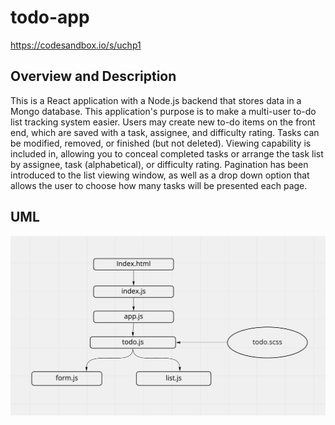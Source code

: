# todo-app
https://codesandbox.io/s/uchp1

## Overview and Description

This is a React application with a Node.js backend that stores data in a Mongo database. This application's purpose is to make a multi-user to-do list tracking system easier. Users may create new to-do items on the front end, which are saved with a task, assignee, and difficulty rating. Tasks can be modified, removed, or finished (but not deleted). Viewing capability is included in, allowing you to conceal completed tasks or arrange the task list by assignee, task (alphabetical), or difficulty rating. Pagination has been introduced to the list viewing window, as well as a drop down option that allows the user to choose how many tasks will be presented each page.



## UML

![UML](./UML.png)
